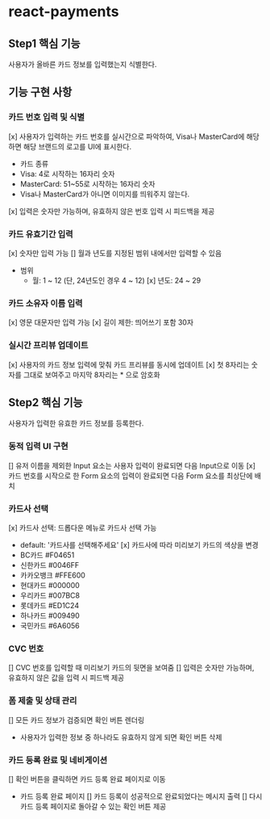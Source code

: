 # react-payments

## Step1 핵심 기능

사용자가 올바른 카드 정보를 입력했는지 식별한다.

## 기능 구현 사항

### 카드 번호 입력 및 식별

[x] 사용자가 입력하는 카드 번호를 실시간으로 파악하여, Visa나 MasterCard에 해당하면 해당 브랜드의 로고를 UI에 표시한다.

- 카드 종류
- Visa: 4로 시작하는 16자리 숫자
- MasterCard: 51~55로 시작하는 16자리 숫자
- Visa나 MasterCard가 아니면 이미지를 띄워주지 않는다.

[x] 입력은 숫자만 가능하며, 유효하지 않은 번호 입력 시 피드백을 제공

### 카드 유효기간 입력

[x] 숫자만 입력 가능
[] 월과 년도를 지정된 범위 내에서만 입력할 수 있음

- 범위
  - 월: 1 ~ 12 (단, 24년도인 경우 4 ~ 12)
    [x] 년도: 24 ~ 29

### 카드 소유자 이름 입력

[x] 영문 대문자만 입력 가능
[x] 길이 제한: 띄어쓰기 포함 30자

### 실시간 프리뷰 업데이트

[x] 사용자의 카드 정보 입력에 맞춰 카드 프리뷰를 동시에 업데이트
[x] 첫 8자리는 숫자를 그대로 보여주고 마지막 8자리는 \* 으로 암호화

## Step2 핵심 기능

사용자가 입력한 유효한 카드 정보를 등록한다.

### 동적 입력 UI 구현

[] 유저 이름을 제외한 Input 요소는 사용자 입력이 완료되면 다음 Input으로 이동
[x] 카드 번호를 시작으로 한 Form 요소의 입력이 완료되면 다음 Form 요소를 최상단에 배치

### 카드사 선택

[x] 카드사 선택: 드롭다운 메뉴로 카드사 선택 가능

- default: '카드사를 선택해주세요'
  [x] 카드사에 따라 미리보기 카드의 색상을 변경
- BC카드 #F04651
- 신한카드 #0046FF
- 카카오뱅크 #FFE600
- 현대카드 #000000
- 우리카드 #007BC8
- 롯데카드 #ED1C24
- 하나카드 #009490
- 국민카드 #6A6056

### CVC 번호

[] CVC 번호를 입력할 때 미리보기 카드의 뒷면을 보여줌
[] 입력은 숫자만 가능하며, 유효하지 않은 값을 입력 시 피드백 제공

### 폼 제출 및 상태 관리

[] 모든 카드 정보가 검증되면 확인 버튼 렌더링

- 사용자가 입력한 정보 중 하나라도 유효하지 않게 되면 확인 버튼 삭제

### 카드 등록 완료 및 네비게이션

[] 확인 버튼을 클릭하면 카드 등록 완료 페이지로 이동

- 카드 등록 완료 페이지
  [] 카드 등록이 성공적으로 완료되었다는 메시지 출력
  [] 다시 카드 등록 페이지로 돌아갈 수 있는 확인 버튼 제공
